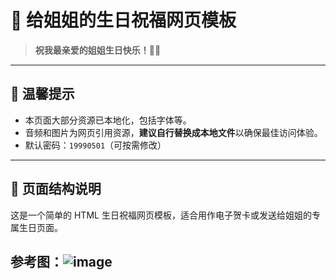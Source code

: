 # 🎉 给姐姐的生日祝福网页模板

> **祝我最亲爱的姐姐生日快乐！🎂💖**

---

## 🌟 温馨提示

- 本页面大部分资源已本地化，包括字体等。
- 音频和图片为网页引用资源，**建议自行替换成本地文件**以确保最佳访问体验。
- 默认密码：`19990501`（可按需修改）

---

## 📄 页面结构说明

这是一个简单的 HTML 生日祝福网页模板，适合用作电子贺卡或发送给姐姐的专属生日页面。




## 参考图：![image](https://github.com/user-attachments/assets/5c6baae0-7030-4ec5-b290-de9026699087)





